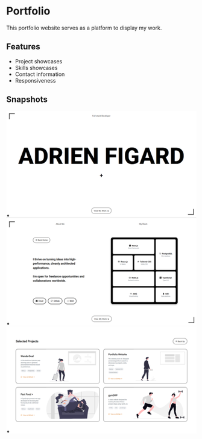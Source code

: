 # **Portfolio**

This portfolio website serves as a platform to display my work.

## **Features**

- Project showcases
- Skills showcases
- Contact information
- Responsiveness

## **Snapshots**

![Snapshot 1](public/snapshot1.png)
![Snapshot 2](public/snapshot2.png)
![Snapshot 3](public/snapshot3.png)
